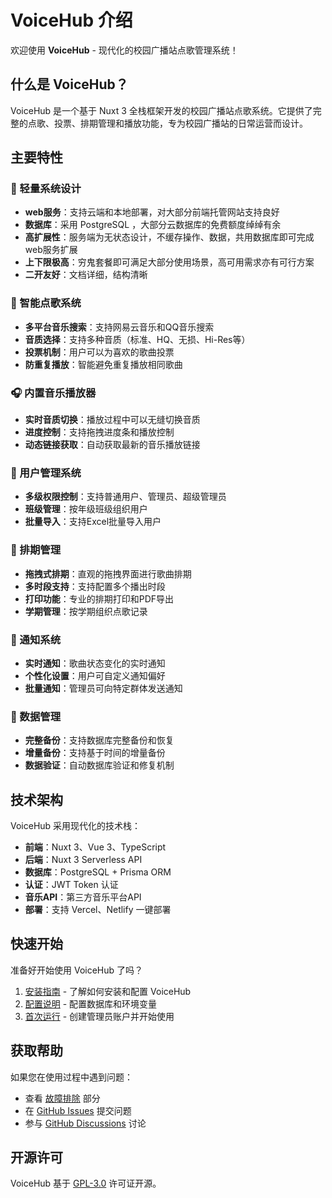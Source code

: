 # VoiceHub 介绍

欢迎使用 **VoiceHub** - 现代化的校园广播站点歌管理系统！

## 什么是 VoiceHub？

VoiceHub 是一个基于 Nuxt 3 全栈框架开发的校园广播站点歌系统。它提供了完整的点歌、投票、排期管理和播放功能，专为校园广播站的日常运营而设计。

## 主要特性

### 💪 轻量系统设计
- **web服务**：支持云端和本地部署，对大部分前端托管网站支持良好
- **数据库**：采用 PostgreSQL ，大部分云数据库的免费额度绰绰有余
- **高扩展性**：服务端为无状态设计，不缓存操作、数据，共用数据库即可完成web服务扩展
- **上下限极高**：穷鬼套餐即可满足大部分使用场景，高可用需求亦有可行方案
- **二开友好**：文档详细，结构清晰

### 🎵 智能点歌系统
- **多平台音乐搜索**：支持网易云音乐和QQ音乐搜索
- **音质选择**：支持多种音质（标准、HQ、无损、Hi-Res等）
- **投票机制**：用户可以为喜欢的歌曲投票
- **防重复播放**：智能避免重复播放相同歌曲

### 🎧 内置音乐播放器
- **实时音质切换**：播放过程中可以无缝切换音质
- **进度控制**：支持拖拽进度条和播放控制
- **动态链接获取**：自动获取最新的音乐播放链接

### 👥 用户管理系统
- **多级权限控制**：支持普通用户、管理员、超级管理员
- **班级管理**：按年级班级组织用户
- **批量导入**：支持Excel批量导入用户

### 📅 排期管理
- **拖拽式排期**：直观的拖拽界面进行歌曲排期
- **多时段支持**：支持配置多个播出时段
- **打印功能**：专业的排期打印和PDF导出
- **学期管理**：按学期组织点歌记录

### 🔔 通知系统
- **实时通知**：歌曲状态变化的实时通知
- **个性化设置**：用户可自定义通知偏好
- **批量通知**：管理员可向特定群体发送通知

### 💾 数据管理
- **完整备份**：支持数据库完整备份和恢复
- **增量备份**：支持基于时间的增量备份
- **数据验证**：自动数据库验证和修复机制

## 技术架构

VoiceHub 采用现代化的技术栈：

- **前端**：Nuxt 3、Vue 3、TypeScript
- **后端**：Nuxt 3 Serverless API
- **数据库**：PostgreSQL + Prisma ORM
- **认证**：JWT Token 认证
- **音乐API**：第三方音乐平台API
- **部署**：支持 Vercel、Netlify 一键部署

## 快速开始

准备好开始使用 VoiceHub 了吗？

1. [安装指南](./getting-started/installation) - 了解如何安装和配置 VoiceHub
2. [配置说明](./getting-started/configuration) - 配置数据库和环境变量
3. [首次运行](./getting-started/first-run) - 创建管理员账户并开始使用

## 获取帮助

如果您在使用过程中遇到问题：

- 查看 [故障排除](./troubleshooting/common-issues) 部分
- 在 [GitHub Issues](https://github.com/laoshuikaixue/VoiceHub/issues) 提交问题
- 参与 [GitHub Discussions](https://github.com/laoshuikaixue/VoiceHub/discussions) 讨论

## 开源许可

VoiceHub 基于 [GPL-3.0](https://github.com/laoshuikaixue/VoiceHub/blob/main/LICENSE) 许可证开源。
